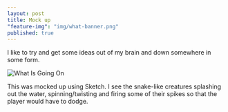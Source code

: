```yaml
---
layout: post
title: Mock up
"feature-img": "img/what-banner.png"
published: true
---
```






I like to try and get some ideas out of my brain and down somewhere in some form. 

![What Is Going On]({{site.baseurl}}/img/what-main.png)

This was mocked up using Sketch. I see the snake-like creatures splashing out the water, spinning/twisting and firing some of their spikes so that the player would have to dodge.


